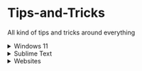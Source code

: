 # Tips-and-Tricks
All kind of tips and tricks around everything 


<details>
<summary>Windows 11</summary>
<br>

	<details>
	<summary>Shortcuts</summary>
	<br>

		`[Windows] + [A]`: The action center opens.

		`[Windows] + [E]`: Explorer opens.

		`[Windows] + [G]`: Enter the gaming menu to record your gameplay.

		`[Windows] + [H]`: Start voice input.

		`[Windows] + [I]`: Settings will open.

		`[Windows] + [N]`: Show notification center and calendar.

		`[Windows] + [R]`: Call up the "Run" dialog.

		`[Windows] + [V]`: View clipboard history.

		`[Windows] + [.]`: Call up the emoji menu.

		`[Windows] + [+]`: Start Magnifier.

	</details>

</details>


<details>
<summary>Sublime Text</summary>
<br>

	<details>
	<summary>Shortcuts</summary>
	<br>

		`[Command] + [D]`: Select a word.

		`[Command] + [Shift] + [D]`: Duplicate Current Line.

		`[Command] + [L]`: Select a line.

		`[Command] + [Shift] + [L]`: Delete Current Line.

		`[Command] + [A]`: Select the entire content within the document.

		`[Command] + [Shift] + [F]`: Cross-File Editing.

		`[Command] + [Shift] + [P]`: Command Palette.

	</details>


	<details>
	<summary>Settings</summary>
	<br>

		Spell Checker: `Preferences > Settings – User` and add the following line `"spell_check": true`

		Auto Save on Focus Lost: `Preferences > Settings – User` and add the following line `"save_on_focus_lost": true`

	</details>


</details>


<details>
<summary>Websites</summary>
<br>

	[AlternativeTo](https://alternativeto.net/): Find better alternatives to the products.

	[opensourcealternative.to](https://www.opensourcealternative.to/): Find open source alternatives.

	[Trello](https://trello.com/): Project management tool.

	[Notion](https://www.notion.so/): Note taking and project management tool.

	[Simple Icons](https://simpleicons.org/): Free SVG icons for popular brands.

	[Carrd](https://carrd.co/): Build one page website free.

	[Namech_k](https://namechk.com/): Check for domain and usernames.

	[PDF DRIVE](https://www.pdfdrive.com/): Search engine for PDF files.

	[Smallpdf](https://smallpdf.com/): PDF tools.

	[cloudconvert](https://cloudconvert.com/): Convert any file type to any other file type.

	[removebg](https://www.remove.bg/de): Remove background of images.

	[BuiltWith](https://builtwith.com/): Find out what websites are Built With.

	[PREPOSTSEO](https://www.prepostseo.com/): Free online tools.

	[Resume Maker](https://www.resumemaker.online/): Create a professional resume in just minutes.

	[TinEye](https://tineye.com/): Reverse Image Search.

	[WolframAlpha](https://www.wolframalpha.com/): AI for Math, Science and Life questions.

</details>

